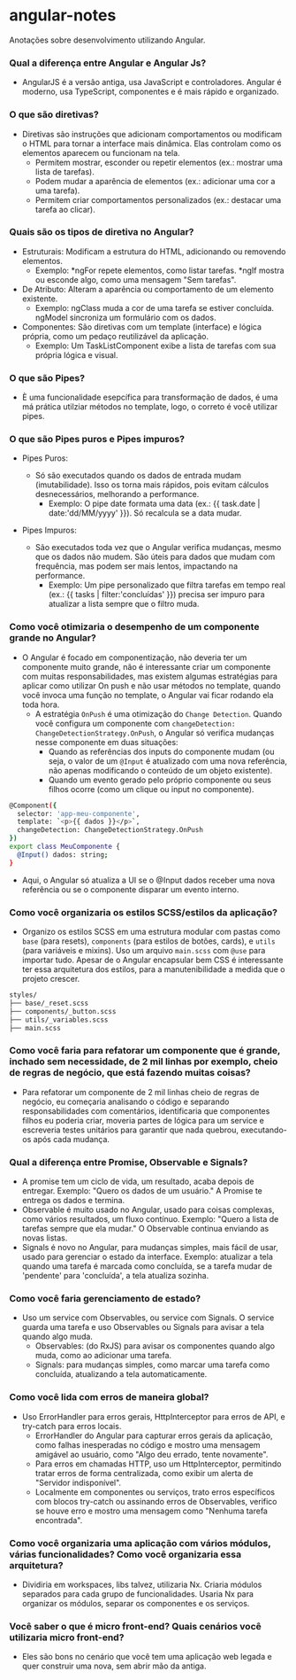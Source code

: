 # angular-notes

Anotações sobre desenvolvimento utilizando Angular.

### Qual a diferença entre Angular e Angular Js?

- AngularJS é a versão antiga, usa JavaScript e controladores. Angular é moderno, usa TypeScript, componentes e é mais rápido e organizado.

### O que são diretivas?

- Diretivas são instruções que adicionam comportamentos ou modificam o HTML para tornar a interface mais dinâmica. Elas controlam como os elementos aparecem ou funcionam na tela.
   - Permitem mostrar, esconder ou repetir elementos (ex.: mostrar uma lista de tarefas).
   - Podem mudar a aparência de elementos (ex.: adicionar uma cor a uma tarefa).
   - Permitem criar comportamentos personalizados (ex.: destacar uma tarefa ao clicar).

### Quais são os tipos de diretiva no Angular?

- Estruturais: Modificam a estrutura do HTML, adicionando ou removendo elementos.
   - Exemplo: *ngFor repete elementos, como listar tarefas. *ngIf mostra ou esconde algo, como uma mensagem "Sem tarefas".
- De Atributo: Alteram a aparência ou comportamento de um elemento existente.
   - Exemplo: ngClass muda a cor de uma tarefa se estiver concluída. ngModel sincroniza um formulário com os dados.
- Componentes: São diretivas com um template (interface) e lógica própria, como um pedaço reutilizável da aplicação.
   - Exemplo: Um TaskListComponent exibe a lista de tarefas com sua própria lógica e visual.
 
### O que são Pipes?

- È uma funcionalidade esepcífica para transformação de dados, é uma má prática utilziar métodos no template, logo, o correto é você utilizar pipes.

### O que são Pipes puros e Pipes impuros?

- Pipes Puros:
   - Só são executados quando os dados de entrada mudam (imutabilidade). Isso os torna mais rápidos, pois evitam cálculos desnecessários, melhorando a performance.
      - Exemplo: O pipe date formata uma data (ex.: {{ task.date | date:'dd/MM/yyyy' }}). Só recalcula se a data mudar.
    
- Pipes Impuros:
   - São executados toda vez que o Angular verifica mudanças, mesmo que os dados não mudem. São úteis para dados que mudam com frequência, mas podem ser mais lentos, impactando na performance.
      - Exemplo: Um pipe personalizado que filtra tarefas em tempo real (ex.: {{ tasks | filter:'concluídas' }}) precisa ser impuro para atualizar a lista sempre que o filtro muda.

### Como você otimizaria o desempenho de um componente grande no Angular?

- O Angular é focado em componentização, não deveria ter um componente muito grande, não é interessante criar um componente com muitas responsabilidades, mas existem algumas estratégias para aplicar como utilizar On push e não usar métodos no template, quando você invoca uma função no template, o Angular vai ficar rodando ela toda hora.
   - A estratégia ```OnPush``` é uma otimização do ```Change Detection```. Quando você configura um componente com ```changeDetection: ChangeDetectionStrategy.OnPush```, o Angular só verifica mudanças nesse componente em duas        situações:
      - Quando as referências dos inputs do componente mudam (ou seja, o valor de um ```@Input``` é atualizado com uma nova referência, não apenas modificando o conteúdo de um objeto existente).
      - Quando um evento gerado pelo próprio componente ou seus filhos ocorre (como um clique ou input no componente).

``` bash
@Component({
  selector: 'app-meu-componente',
  template: `<p>{{ dados }}</p>`,
  changeDetection: ChangeDetectionStrategy.OnPush
})
export class MeuComponente {
  @Input() dados: string;
}
```
- Aqui, o Angular só atualiza a UI se o @Input dados receber uma nova referência ou se o componente disparar um evento interno.

### Como você organizaria os estilos SCSS/estilos da aplicação?

- Organizo os estilos SCSS em uma estrutura modular com pastas como ```base``` (para resets), ```components``` (para estilos de botões, cards), e ```utils``` (para variáveis e mixins). Uso um arquivo ```main.scss``` com ```@use``` para importar tudo. Apesar de o Angular encapsular bem CSS é interessante ter essa arquitetura dos estilos, para a manutenibilidade a medida que o projeto crescer.

``` bash
styles/
├── base/_reset.scss
├── components/_button.scss
├── utils/_variables.scss
├── main.scss
```

### Como você faria para refatorar um componente que é grande, inchado sem necessidade, de 2 mil linhas por exemplo, cheio de regras de negócio, que está fazendo muitas coisas?

- Para refatorar um componente de 2 mil linhas cheio de regras de negócio, eu começaria analisando o código e separando responsabilidades com comentários, identificaria que componentes filhos eu poderia criar, moveria partes de lógica para um service e escreveria testes unitários para garantir que nada quebrou, executando-os após cada mudança.

### Qual a diferença entre Promise, Observable e Signals?

- A promise tem um ciclo de vida, um resultado, acaba depois de entregar. Exemplo: "Quero os dados de um usuário." A Promise te entrega os dados e termina.
- Observable é muito usado no Angular, usado para coisas complexas, como vários resultados, um fluxo contínuo. Exemplo: "Quero a lista de tarefas sempre que ela mudar." O Observable continua enviando as novas listas.
- Signals é novo no Angular, para mudanças simples, mais fácil de usar, usado para gerenciar o estado da interface. Exemplo: atualizar a tela quando uma tarefa é marcada como concluída, se a tarefa mudar de 'pendente' para 'concluída', a tela atualiza sozinha.

### Como você faria gerenciamento de estado?

- Uso um service com Observables, ou service com Signals. O service guarda uma tarefa e uso Observables ou Signals para avisar a tela quando algo muda.
   - Observables: (do RxJS) para avisar os componentes quando algo muda, como ao adicionar uma tarefa.
   - Signals: para mudanças simples, como marcar uma tarefa como concluída, atualizando a tela automaticamente.
 
### Como você lida com erros de maneira global?

- Uso ErrorHandler para erros gerais, HttpInterceptor para erros de API, e try-catch para erros locais.
  - ErrorHandler do Angular para capturar erros gerais da aplicação, como falhas inesperadas no código e mostro uma mensagem amigável ao usuário, como "Algo deu errado, tente novamente".
  - Para erros em chamadas HTTP, uso um HttpInterceptor, permitindo tratar erros de forma centralizada, como exibir um alerta de "Servidor indisponível".
  - Localmente em componentes ou serviços, trato erros específicos com blocos try-catch ou assinando erros de Observables, verifico se houve erro e mostro uma mensagem como "Nenhuma tarefa encontrada".

### Como você organizaria uma aplicação com vários módulos, várias funcionalidades? Como você organizaria essa arquitetura?

- Dividiria em workspaces, libs talvez, utilizaria Nx. Criaria módulos separados para cada grupo de funcionalidades. Usaria Nx para organizar os módulos, separar os componentes e os serviços.

### Você saber o que é micro front-end? Quais cenários você utilizaria micro front-end?

- Eles são bons no cenário que você tem uma aplicação web legada e quer construir uma nova, sem abrir mão da antiga.
